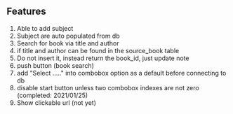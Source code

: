 ## Features
1. Able to add subject
2. Subject are auto populated from db
3. Search for book via title and author
4. if title and author can be found in the source_book table
5. Do not insert it, instead return the book_id, just update note
6. push button (book search)
7. add "Select ....." into combobox option as a default before connecting to \
db
7. disable start button unless two combobox indexes are not zero (completed: 2021/01/25)
8. Show clickable url (not yet)
